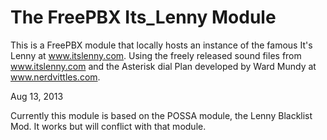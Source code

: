 The FreePBX Its_Lenny Module
============================

This is a FreePBX module that locally hosts an instance of the famous It's Lenny at www.itslenny.com. Using the freely released sound files from www.itslenny.com and the Asterisk dial Plan developed by Ward Mundy at www.nerdvittles.com.

Aug 13, 2013

Currently this module is based on the POSSA module, the Lenny Blacklist Mod. It works but will conflict with that module.
